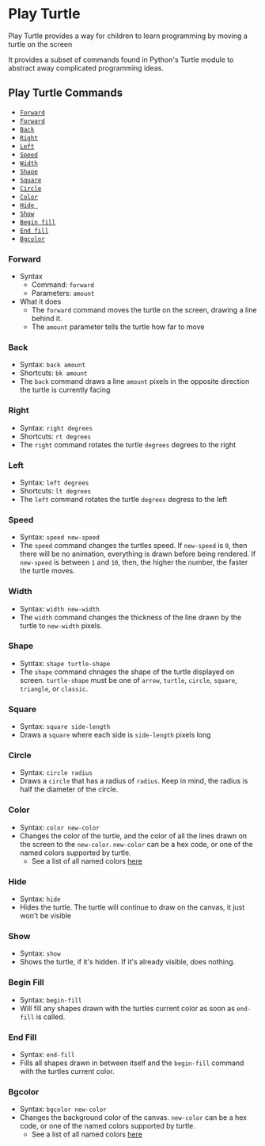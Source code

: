 # Play Turtle

Play Turtle provides a way for children to learn programming by moving a turtle on the screen

It provides a subset of commands found in Python's Turtle module to abstract away complicated programming ideas.

## Play Turtle Commands

* <a href="#forward">`Forward`</a>
* <a href="#forward">`Forward`</a>
* <a href="#back">`Back`</a>
* <a href="#right">`Right`</a>
* <a href="#left">`Left`</a>
* <a href="#speed">`Speed`</a>
* <a href="#width">`Width`</a>
* <a href="#shape">`Shape`</a>
* <a href="#square">`Square`</a>
* <a href="#circle">`Circle`</a>
* <a href="#color">`Color`</a>
* <a href="#hide">`Hide `</a>
* <a href="#show">`Show`</a>
* <a href="#begin-fill">`Begin fill`</a>
* <a href="#end-fill">`End fill`</a>
* <a href="#bgcolor">`Bgcolor`</a>


### Forward

* Syntax
    * Command: `forward`
    * Parameters: `amount`
* What it does
    * The `forward` command moves the turtle on the screen, drawing a line behind it.
    * The `amount` parameter tells the turtle how far to move

### Back

* Syntax: `back amount`
* Shortcuts: `bk amount`
* The `back` command draws a line `amount` pixels in the opposite direction the turtle is currently facing

### Right

* Syntax: `right degrees`
* Shortcuts: `rt degrees`
* The `right` command rotates the turtle `degrees` degrees to the right

### Left

* Syntax: `left degrees`
* Shortcuts: `lt degrees`
* The `left` command rotates the turtle `degrees` degress to the left

### Speed

* Syntax: `speed new-speed`
* The `speed` command changes the turtles speed. If `new-speed` is `0`, then there will be no animation, everything is drawn before being rendered. If `new-speed` is between `1` and `10`, then, the higher the number, the faster the turtle moves.

### Width

* Syntax: `width new-width`
* The `width` command changes the thickness of the line drawn by the turtle to `new-width` pixels.

### Shape

* Syntax: `shape turtle-shape`
* The `shape` command chnages the shape of the turtle displayed on screen. `turtle-shape` must be one of `arrow`, `turtle`, `circle`, `square`, `triangle`, or `classic`.

### Square

* Syntax: `square side-length`
* Draws a `square` where each side is `side-length` pixels long

### Circle

* Syntax: `circle radius`
* Draws a `circle` that has a radius of `radius`. Keep in mind, the radius is half the diameter of the circle.

### Color

* Syntax: `color new-color`
* Changes the color of the turtle, and the color of all the lines drawn on the screen to the `new-color`. `new-color` can be a hex code, or one of the named colors supported by turtle.
    * See a list of all named colors [here](https://trinket.io/docs/colors)

### Hide

* Syntax: `hide`
* Hides the turtle. The turtle will continue to draw on the canvas, it just won't be visible

### Show

* Syntax: `show`
* Shows the turtle, if it's hidden. If it's already visible, does nothing.

###  Begin Fill

* Syntax: `begin-fill`
* Will fill any shapes drawn with the turtles current color as soon as `end-fill` is called.

### End Fill

* Syntax: `end-fill`
* Fills all shapes drawn in between itself and the `begin-fill` command with the turtles current color.

### Bgcolor

* Syntax: `bgcolor new-color`
* Changes the background color of the canvas. `new-color` can be a hex code, or one of the named colors supported by turtle.
    * See a list of all named colors [here](https://trinket.io/docs/colors)